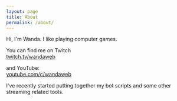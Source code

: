 ```yaml
---
layout: page
title: About
permalink: /about/
---
```


Hi, I'm Wanda. I like playing computer games.

You can find me on Twitch  
[twitch.tv/wandaweb](https://www.twitch.tv/wandaweb)

and YouTube:  
[youtube.com/c/wandaweb](https://www.youtube.com/c/wandaweb)


I've recently started putting together my bot scripts and some other streaming related tools.
